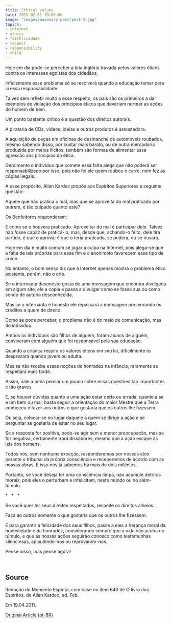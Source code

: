 ```yaml
---
title: Ethical values
date: 2019-02-01 19:00:00
image: "images/masonary-post/post-2.jpg"
topics: 
- internet
- ethics
- faithlicidade
- respect
- responsibility
- child
---
```


Hoje em dia pode-se perceber a luta inglória travada pelos valores éticos
contra os interesses egoístas dos cidadãos.

Infelizmente esse problema só se resolverá quando a educação tomar para si essa
responsabilidade.

Talvez sem refletir muito a esse respeito, os pais são os primeiros a dar
exemplos de violação dos princípios éticos que deveriam nortear as ações do
homem de bem.

Um ponto bastante crítico é a questão dos direitos autorais.

A pirataria de CDs, vídeos, ideias e outros produtos é assustadora.

A aquisição de peças em oficinas de desmanche de automóveis roubados, mesmo
sabendo disso, por custar mais barato, ou de outra mercadoria produzida por
meios ilícitos, também são formas de alimentar essa agressão aos princípios da
ética.

Geralmente o indivíduo que comete essa falta alega que não poderá ser
responsabilizado por isso, pois não foi ele quem roubou o carro, nem fez as
cópias ilegais.

A esse propósito, Allan Kardec propôs aos Espíritos Superiores a seguinte
questão:

Aquele que não pratica o mal, mas que se aproveita do mal praticado por outrem,
é tão culpado quanto este?

Os Benfeitores responderam:

É como se o houvera praticado. Aproveitar do mal é participar dele. Talvez não
fosse capaz de praticá-lo; mas, desde que, achando-o feito, dele tira partido,
é que o aprova; é que o teria praticado, se pudera, ou se ousara.

Hoje em dia é muito comum se jogar a culpa na Internet, pois alega-se que a
falta de leis próprias para esse fim e o anonimato favorecem esse tipo de
crime.

No entanto, o bom senso diz que a Internet apenas mostra o problema ético
existente, porém, não o cria.

Se o internauta desonesto gosta de uma mensagem que encontra divulgada em algum
site, ele a copia e passa a divulgar como se fosse sua ou como sendo de autoria
desconhecida.

Mas se o internauta é honesto ele repassará a mensagem preservando os créditos
a quem de direito.

Como se pode perceber, o problema não é do meio de comunicação, mas do
indivíduo.

Ambos os indivíduos são filhos de alguém, foram alunos de alguém, conviveram
com alguém que foi responsável pela sua educação.

Quando a criança respira os valores éticos em seu lar, dificilmente os
desprezará quando jovem ou adulta.

Mas se não recebe essas noções de honradez na infância, raramente as respeitará
mais tarde.

Assim, vale a pena pensar um pouco sobre essas questões tão importantes e tão
graves.

E, se houver dúvidas quanto a uma ação estar certa ou errada, quanto a se é um
bem ou mal, basta seguir a orientação do maior Mestre que a Terra conheceu e
fazer aos outros o que gostaria que os outros lhe fizessem.

Ou seja, colocar-se no lugar daquele a quem se dirige a ação e se perguntar se
gostaria de estar no seu lugar.

Se a resposta for positiva, pode-se agir sem a menor preocupação, mas se for
negativa, certamente trará dissabores, mesmo que a ação escape às leis dos
homens.

Todos nós, sem nenhuma exceção, responderemos por nossos atos perante o
tribunal da própria consciência e receberemos de acordo com as nossas obras. E
isso nós já sabemos há mais de dois milênios.

Portanto, se você deseja ter uma consciência limpa, não acumule detritos
morais, pois eles o perturbam e infelicitam, neste mundo ou no além-túmulo.

*   *   *

Se você quer ter seus direitos respeitados, respeite os direitos alheios.

Faça ao outros somente o que gostaria que os outros lhe fizessem.

E para garantir a felicidade dos seus filhos, passe a eles a herança moral da
honestidade e da honradez, considerando sempre que a vida não acaba no túmulo,
e que as nossas ações seguirão conosco como testemunhas silenciosas,
aplaudindo-nos ou reprovando-nos.

Pense nisso, mas pense agora!

 

## Source
Redação do Momento Espírita, com base no item 640 de
O livro dos Espíritos, de Allan Kardec, ed. Feb.

Em 19.04.2011.

[Original Article (pt-BR)](http://momento.com.br/pt/ler_texto.php?id=704)
